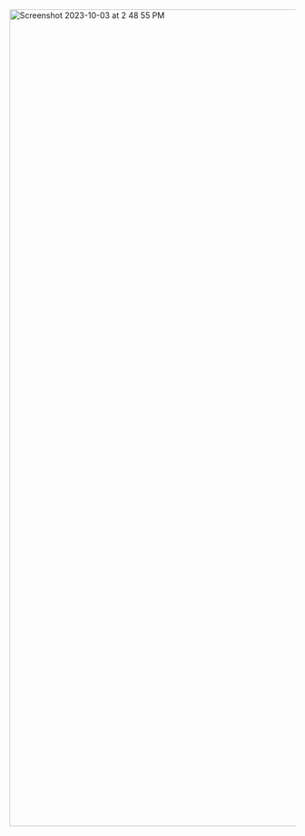 <img width="1440" alt="Screenshot 2023-10-03 at 2 48 55 PM" src="https://github.com/AmanRana07/MscDSB-MDS171-23122105-Aman/assets/75392511/09c13e31-d3c2-45f6-bf44-d9b7a11629eb">
